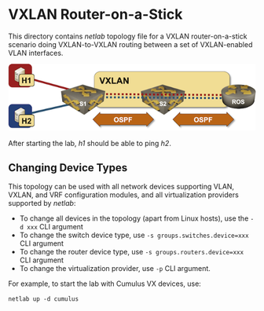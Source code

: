 # VXLAN Router-on-a-Stick

This directory contains *netlab* topology file for a VXLAN router-on-a-stick scenario doing VXLAN-to-VXLAN routing between a set of VXLAN-enabled VLAN interfaces.

![VXLAN router-on-a-stick topology](netlab-vxlan-router-stick.png)

After starting the lab, *h1* should be able to ping *h2*.

## Changing Device Types

This topology can be used with all network devices supporting VLAN, VXLAN, and VRF configuration modules, and all virtualization providers supported by *netlab*:

* To change all devices in the topology (apart from Linux hosts), use the `-d xxx` CLI argument
* To change the switch device type, use `-s groups.switches.device=xxx` CLI argument
* To change the router device type, use `-s groups.routers.device=xxx` CLI argument
* To change the virtualization provider, use `-p` CLI argument.

For example, to start the lab with Cumulus VX devices, use:

```
netlab up -d cumulus
```
